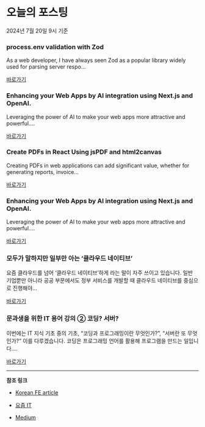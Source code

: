 # 오늘의 포스팅 
2024년 7월 20일 9시 기준 

### process.env validation with Zod 

 As a web developer, I have always seen Zod as a popular library widely used for parsing server respo... 

 [바로가기](https://medium.com/m/signin?actionUrl=https%3A%2F%2Fmedium.com%2F_%2Fbookmark%2Fp%2Fb0647e7e4143&operation=register&redirect=https%3A%2F%2Fmedium.com%2Fjavascript-everyday%2Fprocess-env-validation-with-zod-b0647e7e4143&source=---------0-84----------typescript------bookmark_preview----6e89af5a_5c53_480f_884b_cd073e1ba513-------) 

### Enhancing your Web Apps by AI integration using Next.js and OpenAI. 

 Leveraging the power of AI to make your web apps more attractive and powerful.... 

 [바로가기](https://medium.com/m/signin?actionUrl=https%3A%2F%2Fmedium.com%2F_%2Fbookmark%2Fp%2F2eb56f9e9a5e&operation=register&redirect=https%3A%2F%2Fmedium.com%2Fpaktolus-engineering%2Fenhancing-your-web-apps-by-ai-integration-using-next-js-and-openai-2eb56f9e9a5e&source=---------0-84----------frontend------bookmark_preview----6a31bb38_6bfe_4251_9ee6_accbf6ea60f2-------) 

### Create PDFs in React Using jsPDF and html2canvas 

 Creating PDFs in web applications can add significant value, whether for generating reports, invoice... 

 [바로가기](https://medium.com/m/signin?actionUrl=https%3A%2F%2Fmedium.com%2F_%2Fbookmark%2Fp%2Faa59667438fc&operation=register&redirect=https%3A%2F%2Fmedium.com%2F%40wathsaradesilva2000%2Fcreate-pdfs-in-react-using-jspdf-and-html2canvas-aa59667438fc&source=---------0-84----------reactjs------bookmark_preview----5a8cb949_145f_46ee_b453_78ac7876aaf9-------) 

### Enhancing your Web Apps by AI integration using Next.js and OpenAI. 

 Leveraging the power of AI to make your web apps more attractive and powerful.... 

 [바로가기](https://medium.com/m/signin?actionUrl=https%3A%2F%2Fmedium.com%2F_%2Fbookmark%2Fp%2F2eb56f9e9a5e&operation=register&redirect=https%3A%2F%2Fmedium.com%2Fpaktolus-engineering%2Fenhancing-your-web-apps-by-ai-integration-using-next-js-and-openai-2eb56f9e9a5e&source=---------0-84----------nextjs------bookmark_preview----80170da1_7bdb_449f_8571_56dde4267075-------) 

### 모두가 말하지만 일부만 아는 ‘클라우드 네이티브’ 

 요즘 클라우드를 넘어 ‘클라우드 네이티브’하게 라는 말이 자주 쓰이고 있습니다. 일반 기업뿐만 아니라 공공 부문에서도 정부 서비스를 개발할 때 클라우드 네이티브를 중심으로 진행해야... 

 [바로가기](https://yozm.wishket.com/magazine/detail/2680/) 

### 문과생을 위한 IT 용어 강의 ② 코딩? 서버? 

 이번에는 IT 지식 기초 중의 기초, “코딩과 프로그래밍이란 무엇인가?”, “서버란 또 무엇인가?” 이를 다루겠습니다. 코딩은 프로그래밍 언어를 활용해 프로그램을 만드는 일입니다.... 

 [바로가기](https://yozm.wishket.com/magazine/detail/2677/) 

---

**참조 링크**

- [Korean FE article](https://kofearticle.substack.com) 

- [요즘 IT](https://yozm.wishket.com/magazine) 

- [Medium](https://medium.com) 

